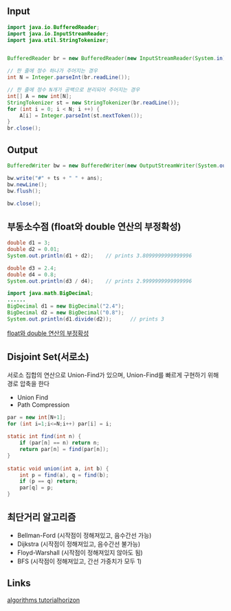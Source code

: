 ## Input
``` java
import java.io.BufferedReader;
import java.io.InputStreamReader;
import java.util.StringTokenizer;


BufferedReader br = new BufferedReader(new InputStreamReader(System.in));

// 한 줄에 정수 하나가 주어지는 경우
int N = Integer.parseInt(br.readLine());

// 한 줄에 정수 N개가 공백으로 분리되어 주어지는 경우
int[] A = new int[N];
StringTokenizer st = new StringTokenizer(br.readLine()); 
for (int i = 0; i < N; i ++) {
    A[i] = Integer.parseInt(st.nextToken());
}
br.close();
```
## Output
``` java
BufferedWriter bw = new BufferedWriter(new OutputStreamWriter(System.out));

bw.write("#" + ts + " " + ans);
bw.newLine();
bw.flush();

bw.close();
```
## 부동소수점 (float와 double 연산의 부정확성)
``` java
double d1 = 3;
double d2 = 0.01;
System.out.println(d1 + d2);    // prints 3.8099999999999996 

double d3 = 2.4;
double d4 = 0.8;
System.out.println(d3 / d4);    // prints 2.9999999999999996 

import java.math.BigDecimal;
......
BigDecimal d1 = new BigDecimal("2.4");
BigDecimal d2 = new BigDecimal("0.8");
System.out.println(d1.divide(d2));      // prints 3
```
[float와 double 연산의 부정확성](http://gwpark.tistory.com/1729)

## Disjoint Set(서로소)
서로소 집합의 연산으로 Union-Find가 있으며, Union-Find를 빠르게 구현하기 위해 경로 압축을 한다
* Union Find
* Path Compression
``` java
par = new int[N+1];
for (int i=1;i<=N;i++) par[i] = i; 	
	
static int find(int n) {
	if (par[n] == n) return n;
	return par[n] = find(par[n]);
}
 
static void union(int a, int b) {
	int p = find(a), q = find(b);
	if (p == q) return;
	par[q] = p;
}
```
## 최단거리 알고리즘
* Bellman-Ford (시작점이 정해져있고, 음수간선 가능)
* Dijkstra (시작점이 정해져있고, 음수간선 불가능)
* Floyd-Warshall (시작점이 정해져있지 않아도 됨)
* BFS (시작점이 정해져있고, 간선 가중치가 모두 1)

## Links
[algorithms tutorialhorizon](http://algorithms.tutorialhorizon.com)

